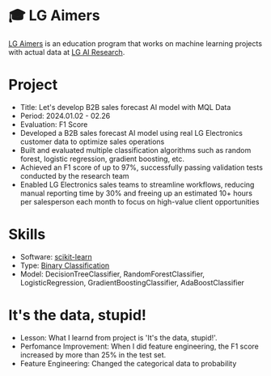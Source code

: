 # 🎓 LG Aimers
[LG Aimers](https://www.lgaimers.ai/) is an education program that works on machine learning projects with actual data at [LG AI Research](https://www.lgresearch.ai/).

# Project
- Title: Let's develop B2B sales forecast AI model with MQL Data   
- Period: 2024.01.02 - 02.26   
- Evaluation: F1 Score
- Developed a B2B sales forecast AI model using real LG Electronics customer data to optimize sales operations
- Built and evaluated multiple classification algorithms such as random forest, logistic regression, gradient boosting, etc. 
- Achieved an F1 score of up to 97%, successfully passing validation tests conducted by the research team 
- Enabled LG Electronics sales teams to streamline workflows, reducing manual reporting time by 30% and freeing up an estimated 10+ hours per salesperson each month to focus on high-value client opportunities

# Skills
- Software: [scikit-learn](https://scikit-learn.org/stable/)
- Type: [Binary Classification](https://en.wikipedia.org/wiki/Binary_classification)
- Model: DecisionTreeClassifier, RandomForestClassifier, LogisticRegression, GradientBoostingClassifier, AdaBoostClassifier

# It's the data, stupid!
- Lesson: What I learnd from project is 'It's the data, stupid!'.
- Perfomance Improvement: When I did feature engineering, the F1 score increased by more than 25% in the test set.
- Feature Engineering: Changed the categorical data to probability
